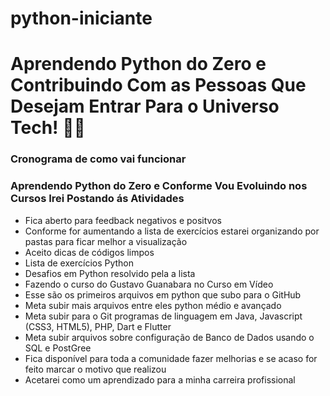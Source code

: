 # python-iniciante
# Aprendendo Python do Zero e Contribuindo Com as Pessoas Que Desejam Entrar Para o Universo Tech! 🧑‍💻
### Cronograma de como vai funcionar 
### Aprendendo Python do Zero e Conforme Vou Evoluindo nos Cursos Irei Postando ás Atividades
- Fica aberto para feedback negativos e positvos 
- Conforme for aumentando a lista de exercícios estarei organizando por pastas para ficar melhor a visualização 
- Aceito dicas de códigos limpos 
- Lista de exercícios Python 
- Desafios em Python resolvido pela a lista
- Fazendo o curso do Gustavo Guanabara no Curso em Vídeo 
- Esse são os primeiros arquivos em python que subo para o GitHub
- Meta subir mais arquivos entre eles python médio e avançado 
- Meta subir para o Git programas de linguagem em Java, Javascript (CSS3, HTML5), PHP, Dart e Flutter 
- Meta subir arquivos sobre configuração de Banco de Dados usando o SQL e PostGree
- Fica disponível para toda a comunidade fazer melhorias e se acaso for feito marcar o motivo que realizou 
- Acetarei como um aprendizado para a minha carreira profissional
